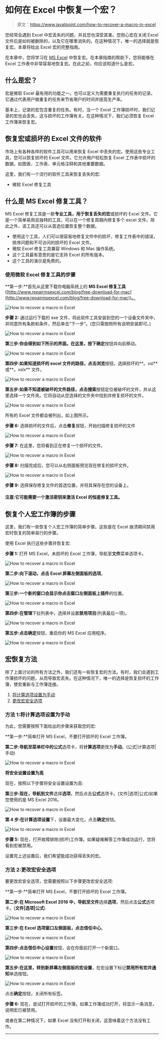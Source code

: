 # 如何在 Excel 中恢复一个宏？

> 原文：<https://www.javatpoint.com/how-to-recover-a-macro-in-excel>

您经常会遇到 Excel 中宏丢失的问题，并且您也深受其害。您担心宏在关闭 Excel 文件后是如何被删除的，以及它在哪里消失的。在这种情况下，唯一的选择就是恢复宏。本章将给出 Excel 宏的完整指南。

在本章中，您将学习在 [MS Excel](https://www.javatpoint.com/excel-tutorial) 中恢复宏。在本章指南的帮助下，您将能够在 Excel 工作表中非常容易地恢复宏。在此之前，你应该知道什么是宏。

## 什么是宏？

宏是微软 Excel 最有用的功能之一。也可以定义为需要重复执行的任务的记录。它通过代表用户做重复的任务来节省用户的时间并提高生产率。

基本上，记录的宏包含重复的任务。有时，当一个 Excel 工作簿损坏时，我们记录的宏也会丢失，这与损坏的工作簿有关。在这种情况下，我们必须恢复 Excel 工作簿来恢复宏。

## 恢复宏或损坏的 Excel 文件的软件

市场上有各种各样的软件工具可以用来恢复 Excel 中丢失的宏。使用这些专业工具，您可以恢复损坏的 Excel 文件。它允许用户轻松恢复 Excel 工作表中损坏的数据，如图表、工作表、单元格注释和其他重要数据。

这里，我们有一个流行的软件工具来恢复丢失的宏:

*   微软 Excel 修复工具

## 什么是 MS Excel 修复工具？

MS Excel 修复工具是一款**专业工具，用于恢复丢失的宏**或损坏的 Excel 文件。它是一个简单易用且独特的工具，可以在一个修复周期内修复多个 excel 文件。除此之外，该工具还可以从首选位置恢复整个数据。

*   使用这个工具，人们可以很容易地修复文件中的损坏，修复工作表中的错误，排序问题和不可访问的损坏的 Excel 文件。
*   微软 Excel 修复工具兼容 Windows 和 Mac 操作系统。
*   这个工具最有意思的是它支持 Excel 的所有版本。
*   这个工具的演示是免费的。

### 使用微软 Excel 修复工具的步骤

**第一步:**首先从这里下载你电脑系统上的 **MS Excel 修复工具**([http://www.repairmsexcel.com/blog/free-download-for-mac](http://www.repairmsexcel.com/blog/free-download-for-mac))。

![How to recover a macro in Excel](img/5af17949407540cb47409d339ecdc688.png)

**步骤 2:** 通过运行下载的 exe 文件，将此软件工具安装到您的一个设备文件夹中，并同意所有条款和条件，然后单击“下一步”。(您只需按照所有说明安装即可。)

![How to recover a macro in Excel](img/23167f00d26c7b118b0d7a52670f0237.png)

**第三步:**你会得到如下所示的界面。在这里，按下**确定**按钮并向前移动。

![How to recover a macro in Excel](img/897a9b58c64dab93fb3858a1020d79c0.png)

**第四步:**如果知道损坏的 excel 文件的路径，点击**浏览**按钮，选择损坏的**。xsl** 或**。xslx** 文件。

![How to recover a macro in Excel](img/19240cbc4f979fd0656966f4a1ed6fd3.png)

**第五步:**如果不知道被破坏的文件路径，点击**搜索**按钮定位被破坏的文件，并从这里选择一个文件夹。它将自动从您选择的文件夹中找到并修复损坏的文件。

![How to recover a macro in Excel](img/2c402fea938f5d7fad7436791edb6a62.png)

所有的 Excel 文件都会被列出，如上图所示。

**步骤 6:** 选择损坏的文件后，点击**修复**按钮，开始扫描修复损坏的文件

![How to recover a macro in Excel](img/cbec1abdbe350b0188185fdcbb6f03bf.png)

**步骤 7:** 在这里，您将看到正在修复一个损坏的文件。

![How to recover a macro in Excel](img/b8cdf61ee9434e5b0b7c3dd03be62630.png)

**步骤 8:** 扫描完成后，您可以从右侧面板预览现在修复的损坏文件。

![How to recover a macro in Excel](img/300d55fb46b904d94b2236dffeaafaaa.png)

**步骤 9:** 选择保存修复文件的首选位置，并将其保存在您的设备上。

#### 注意:它可能需要一个激活密钥来激活 Excel 的恒星修复工具。

## 恢复个人宏工作簿的步骤

这里，我们有一些恢复个人宏工作簿的简单步骤。这些是在 Excel 崩溃期间禁用宏时恢复的简单易行的步骤。

使用 Excel 执行这些步骤并恢复宏:

**步骤 1:** 打开 MS Excel，未损坏的 Excel 工作簿，导航至**文件**菜单选项卡。

![How to recover a macro in Excel](img/c8419959e5a75c1a0902bc7887f12cbb.png)

**第二步:**向下滚动，点击 Excel 屏幕左侧面板的**选项**。

![How to recover a macro in Excel](img/6499e401ca192fa14656269688bbc9e2.png)

**第三步:**一个新的窗口会显示你点击窗口左侧面板上**插件**的位置。

![How to recover a macro in Excel](img/d6d7ce54176f8b403fe851dd5cdfba99.png)

**第四步:**在**管理**下拉列表中，选择并设置**禁用项目**(列表最后一项)。

![How to recover a macro in Excel](img/10a8fe3d56338a06115a40e57afbdad3.png)

**第五步:**点击**确定**按钮，重启你的 MS Excel 应用程序。

![How to recover a macro in Excel](img/fd7340ae5711f1e982bf65843629dff2.png)

## 宏恢复方法

除了上面讨论的所有方法之外，我们还有一些恢复宏的方法。有时，我们会遇到工作簿损坏的问题，从而导致宏丢失。在这种情况下，唯一的选择是恢复损坏的工作簿，使宏重新与工作簿连接。

1.  [将计算选项设置为手动](#Set-the-calculation-option-to-manual)
2.  [更改宏安全选项](#Change-the-macro-security-option)

### 方法 1:将计算选项设置为手动

为此，您需要按照下面给出的步骤来获取您的宏:

**第一步:**简单打开 MS Excel，不要打开损坏的 Excel 工作簿。

**第二步:**导航至菜单栏中的**公式**选项卡，将**计算选项**更改为**手动**。(公式|计算选项|手动)

![How to recover a macro in Excel](img/27330e5670d05731dda0b4df98250844.png)

**将安全设置设置为高**

现在，按照以下步骤将安全设置设置为高:

**第三步:**现在，导航到**文件**选择**选项**，然后点击**公式**选项卡。(文件|选项|公式)如果您使用的是 MS Excel 2016。

![How to recover a macro in Excel](img/8d6b5b2bbf5be65b183179e3c315168a.png)

**第 4 步:**在**计算选项设置**下，设置最大变化，点击**确定**按钮。

![How to recover a macro in Excel](img/f3a368fd20525054edb22e5f82cba542.png)

**步骤 5:** 现在，打开故障排除(损坏)工作簿。如果疑难解答工作簿成功运行，您将看到宏被禁用。

设置完上述设置后，我们希望能成功获得丢失的宏。

### 方法 2:更改宏安全选项

要更改宏安全选项，您需要按照以下步骤更改宏安全选项:

**第一步:**简单打开 MS Excel，不要打开损坏的 Excel 工作簿。

**第二步:**在 Microsoft Excel 2016 中，导航至**文件**选择**选项**，然后点击**公式**选项卡。(**文件|选项|公式**)

![How to recover a macro in Excel](img/1df53e326ea036d39e424febe0008830.png)

**第三步:**在 Excel 选项窗口左侧面板，点击**信任中心**。

![How to recover a macro in Excel](img/1d01703657574d56c3a9008b0fdc5dbd.png)

**第四步:**点击**信任中心设置**按钮，会在你面前打开一个新窗口。

![How to recover a macro in Excel](img/b5809de258eb412a16b5c4094c56bdbb.png)

**第五步:**在这里，转到新屏幕左侧面板的**宏设置**，在宏设置下标记**禁用所有宏并通知**单选按钮。

![How to recover a macro in Excel](img/4658476c3a15893799b1e34b1f689cc3.png)

点击**确定**按钮，关闭所有标签。

**步骤 6:** 现在，尝试打开损坏的工作簿。如果工作簿成功打开，将显示一条消息，说明宏已被禁用。

或者在第二种情况下，如果 Excel 没有打开和关闭，这意味着这个方法没有工作。

* * *